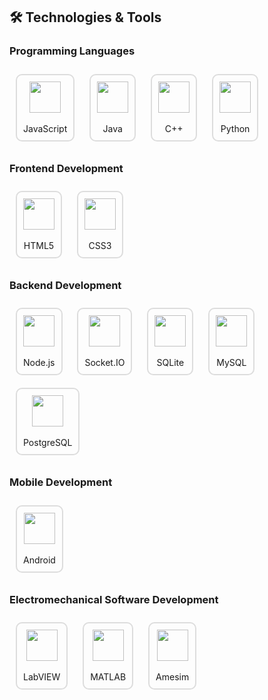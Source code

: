 ## 🛠️ Technologies & Tools

### Programming Languages
<p align="center">
  <div style="display: inline-flex; flex-direction: column; align-items: center; margin: 10px; padding: 10px; border: 2px solid #ddd; border-radius: 10px;">
    <img src="https://cdn.jsdelivr.net/gh/devicons/devicon@latest/icons/javascript/javascript-original.svg" width="50px" height="50px"/><br>JavaScript
  </div>
  <div style="display: inline-flex; flex-direction: column; align-items: center; margin: 10px; padding: 10px; border: 2px solid #ddd; border-radius: 10px;">
    <img src="https://cdn.jsdelivr.net/gh/devicons/devicon@latest/icons/java/java-original.svg" width="50px" height="50px"/><br>Java
  </div>
  <div style="display: inline-flex; flex-direction: column; align-items: center; margin: 10px; padding: 10px; border: 2px solid #ddd; border-radius: 10px;">
    <img src="https://cdn.jsdelivr.net/gh/devicons/devicon@latest/icons/cplusplus/cplusplus-original.svg" width="50px" height="50px"/><br>C++
  </div>
  <div style="display: inline-flex; flex-direction: column; align-items: center; margin: 10px; padding: 10px; border: 2px solid #ddd; border-radius: 10px;">
    <img src="https://cdn.jsdelivr.net/gh/devicons/devicon@latest/icons/python/python-original.svg" width="50px" height="50px"/><br>Python
  </div>
</p>

### Frontend Development
<p align="center">
  <div style="display: inline-flex; flex-direction: column; align-items: center; margin: 10px; padding: 10px; border: 2px solid #ddd; border-radius: 10px;">
    <img src="https://cdn.jsdelivr.net/gh/devicons/devicon@latest/icons/html5/html5-original.svg" width="50px" height="50px"/><br>HTML5
  </div>
  <div style="display: inline-flex; flex-direction: column; align-items: center; margin: 10px; padding: 10px; border: 2px solid #ddd; border-radius: 10px;">
    <img src="https://cdn.jsdelivr.net/gh/devicons/devicon@latest/icons/css3/css3-original.svg" width="50px" height="50px"/><br>CSS3
  </div>
</p>

### Backend Development
<p align="center">
  <div style="display: inline-flex; flex-direction: column; align-items: center; margin: 10px; padding: 10px; border: 2px solid #ddd; border-radius: 10px;">
    <img src="https://cdn.jsdelivr.net/gh/devicons/devicon@latest/icons/nodejs/nodejs-original.svg" width="50px" height="50px"/><br>Node.js
  </div>
  <div style="display: inline-flex; flex-direction: column; align-items: center; margin: 10px; padding: 10px; border: 2px solid #ddd; border-radius: 10px;">
    <img src="https://cdn.jsdelivr.net/gh/devicons/devicon@latest/icons/socketio/socketio-original.svg" width="50px" height="50px"/><br>Socket.IO
  </div>
  <div style="display: inline-flex; flex-direction: column; align-items: center; margin: 10px; padding: 10px; border: 2px solid #ddd; border-radius: 10px;">
    <img src="https://cdn.jsdelivr.net/gh/devicons/devicon@latest/icons/sqlite/sqlite-original.svg" width="50px" height="50px"/><br>SQLite
  </div>
  <div style="display: inline-flex; flex-direction: column; align-items: center; margin: 10px; padding: 10px; border: 2px solid #ddd; border-radius: 10px;">
    <img src="https://cdn.jsdelivr.net/gh/devicons/devicon@latest/icons/mysql/mysql-original.svg" width="50px" height="50px"/><br>MySQL
  </div>
  <div style="display: inline-flex; flex-direction: column; align-items: center; margin: 10px; padding: 10px; border: 2px solid #ddd; border-radius: 10px;">
    <img src="https://cdn.jsdelivr.net/gh/devicons/devicon@latest/icons/postgresql/postgresql-original.svg" width="50px" height="50px"/><br>PostgreSQL
  </div>
</p>

### Mobile Development
<p align="center">
  <div style="display: inline-flex; flex-direction: column; align-items: center; margin: 10px; padding: 10px; border: 2px solid #ddd; border-radius: 10px;">
    <img src="https://cdn.jsdelivr.net/gh/devicons/devicon@latest/icons/android/android-original.svg" width="50px" height="50px"/><br>Android
  </div>
</p>

### Electromechanical Software Development
<p align="center">
  <div style="display: inline-flex; flex-direction: column; align-items: center; margin: 10px; padding: 10px; border: 2px solid #ddd; border-radius: 10px;">
    <img src="https://cdn.jsdelivr.net/gh/devicons/devicon@latest/icons/labview/labview-original.svg" width="50px" height="50px"/><br>LabVIEW
  </div>
  <div style="display: inline-flex; flex-direction: column; align-items: center; margin: 10px; padding: 10px; border: 2px solid #ddd; border-radius: 10px;">
    <img src="https://cdn.jsdelivr.net/gh/devicons/devicon@latest/icons/matlab/matlab-original.svg" width="50px" height="50px"/><br>MATLAB
  </div>
  <div style="display: inline-flex; flex-direction: column; align-items: center; margin: 10px; padding: 10px; border: 2px solid #ddd; border-radius: 10px;">
    <img src="https://cdn.jsdelivr.net/gh/devicons/devicon@latest/icons/microchip/microchip-original.svg" width="50px" height="50px"/><br>Amesim
  </div>
</p>
